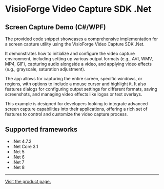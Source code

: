 ﻿# VisioForge Video Capture SDK .Net

## Screen Capture Demo (C#/WPF)

The provided code snippet showcases a comprehensive implementation for a screen capture utility using the VisioForge Video Capture SDK .Net.

It demonstrates how to initialize and configure the video capture environment, including setting up various output formats (e.g., AVI, WMV, MP4, GIF), capturing audio alongside a video, and applying video effects (e.g., grayscale, saturation adjustment).

The app allows for capturing the entire screen, specific windows, or regions, with options to include a mouse cursor and highlight it. It also features dialogs for configuring output settings for different formats, saving screenshots, and managing video effects like logos or text overlays.

This example is designed for developers looking to integrate advanced screen capture capabilities into their applications, offering a rich set of features to control and customize the video capture process.

## Supported frameworks

* .Net 4.7.2
* .Net Core 3.1
* .Net 5
* .Net 6
* .Net 7
* .Net 8

---

[Visit the product page.](https://www.visioforge.com/video-capture-sdk-net)
